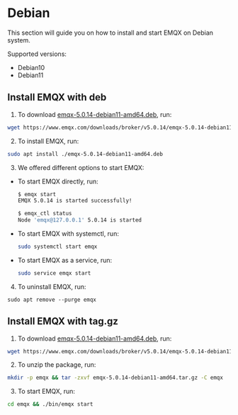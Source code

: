 # Debian

This section will guide you on how to install and start EMQX on Debian system.

Supported versions: 

- Debian10
- Debian11

## Install EMQX with deb

1. To download [emqx-5.0.14-debian11-amd64.deb](https://www.emqx.com/downloads/broker/v5.0.14/emqx-5.0.14-debian11-amd64.deb), run:

```bash
wget https://www.emqx.com/downloads/broker/v5.0.14/emqx-5.0.14-debian11-amd64.deb
```

2. To install EMQX, run:

```bash
sudo apt install ./emqx-5.0.14-debian11-amd64.deb
```

3. We offered different options to start EMQX:
- To start EMQX directly, run:

  ```bash
  $ emqx start
  EMQX 5.0.14 is started successfully!
  
  $ emqx_ctl status
  Node 'emqx@127.0.0.1' 5.0.14 is started
  ```
  
- To start EMQX with systemctl, run:

  ```bash
  sudo systemctl start emqx
  ```

- To start EMQX as a service, run:

  ```bash
  sudo service emqx start
  ```

4. To uninstall EMQX, run:

  ```shell
  sudo apt remove --purge emqx
  ```

## Install EMQX with tag.gz

1. To download [emqx-5.0.14-debian11-amd64.deb](https://www.emqx.com/downloads/broker/v5.0.14/emqx-5.0.14-debian11-amd64.tar.gz), run:

```bash
wget https://www.emqx.com/downloads/broker/v5.0.14/emqx-5.0.14-debian11-amd64.tar.gz
```

2. To unzip the package, run:

```bash
mkdir -p emqx && tar -zxvf emqx-5.0.14-debian11-amd64.tar.gz -C emqx
```

3. To start EMQX, run:

```bash
cd emqx && ./bin/emqx start
```
